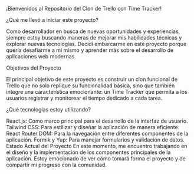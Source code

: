 
¡Bienvenidos al Repositorio del Clon de Trello con Time Tracker!


¿Qué me llevó a iniciar este proyecto?

Como desarrollador en busca de nuevas oportunidades y experiencias, siempre estoy buscando maneras de mejorar mis habilidades técnicas y explorar nuevas tecnologías. Decidí embarcarme en este proyecto porque quería desafiarme a mí mismo y aprender más sobre el desarrollo de aplicaciones web modernas.

Objetivos del Proyecto

El principal objetivo de este proyecto es construir un clon funcional de Trello que no solo replique su funcionalidad básica, sino que también integre una característica emocionante: un Time Tracker que permita a los usuarios registrar y monitorear el tiempo dedicado a cada tarea.

¿Qué tecnologías estoy utilizando?

React.js: Como marco principal para el desarrollo de la interfaz de usuario.
Tailwind CSS: Para estilizar y diseñar la aplicación de manera eficiente.
React Router DOM: Para la navegación entre diferentes componentes de la aplicación.
Formik y Yup: Para manejar formularios y validación de datos.
Estado Actual del Proyecto
En este momento, me encuentro trabajando en el diseño y la implementación de los componentes principales de la aplicación. Estoy emocionado de ver cómo tomará forma el proyecto y de compartir mi progreso con la comunidad.